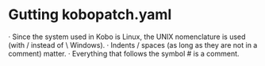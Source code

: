 Gutting kobopatch.yaml
=================================================

· Since the system used in Kobo is Linux, the UNIX nomenclature is used (with / instead of \ Windows).
· Indents / spaces (as long as they are not in a comment) matter.
· Everything that follows the symbol # is a comment.
